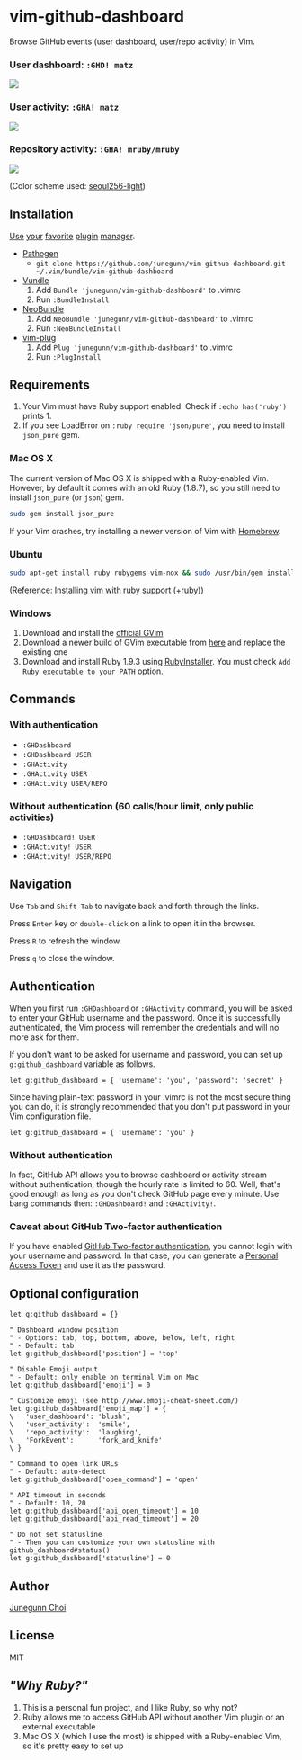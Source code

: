 vim-github-dashboard
====================

Browse GitHub events (user dashboard, user/repo activity) in Vim.

### User dashboard: `:GHD! matz`

![](https://raw.github.com/junegunn/i/master/matz-dashboard.png)

### User activity: `:GHA! matz`

![](https://raw.github.com/junegunn/i/master/matz-activity.png)

### Repository activity: `:GHA! mruby/mruby`

![](https://raw.github.com/junegunn/i/master/mruby-activity.png)

(Color scheme used: [seoul256-light](https://github.com/junegunn/seoul256.vim))

Installation
------------

[Use](https://github.com/tpope/vim-pathogen)
[your](https://github.com/gmarik/vundle)
[favorite](https://github.com/junegunn/vim-plug)
[plugin](https://github.com/Shougo/neobundle.vim)
[manager](https://github.com/MarcWeber/vim-addon-manager).

- [Pathogen](https://github.com/tpope/vim-pathogen)
  - `git clone https://github.com/junegunn/vim-github-dashboard.git ~/.vim/bundle/vim-github-dashboard`
- [Vundle](https://github.com/gmarik/vundle)
  1. Add `Bundle 'junegunn/vim-github-dashboard'` to .vimrc
  2. Run `:BundleInstall`
- [NeoBundle](https://github.com/Shougo/neobundle.vim)
  1. Add `NeoBundle 'junegunn/vim-github-dashboard'` to .vimrc
  2. Run `:NeoBundleInstall`
- [vim-plug](https://github.com/junegunn/vim-plug)
  1. Add `Plug 'junegunn/vim-github-dashboard'` to .vimrc
  2. Run `:PlugInstall`

Requirements
------------

1. Your Vim must have Ruby support enabled. Check if `:echo has('ruby')` prints 1.
2. If you see LoadError on `:ruby require 'json/pure'`, you need to install `json_pure` gem.

### Mac OS X

The current version of Mac OS X is shipped with a Ruby-enabled Vim.
However, by default it comes with an old Ruby (1.8.7),
so you still need to install `json_pure` (or `json`) gem.

```sh
sudo gem install json_pure
```

If your Vim crashes, try installing a newer version of Vim
with [Homebrew](http://mxcl.github.io/homebrew/).

### Ubuntu

```sh
sudo apt-get install ruby rubygems vim-nox && sudo /usr/bin/gem install json_pure
```

(Reference: [Installing vim with ruby support (+ruby)](http://stackoverflow.com/questions/3794895/installing-vim-with-ruby-support-ruby))

### Windows

1. Download and install the [official GVim](http://www.vim.org/download.php#pc)
2. Download a newer build of GVim executable from [here](http://wyw.dcweb.cn/#download) and replace the existing one
3. Download and install Ruby 1.9.3 using [RubyInstaller](http://rubyinstaller.org/downloads/). You must check `Add Ruby executable to your PATH` option.

Commands
--------

### With authentication

- `:GHDashboard`
- `:GHDashboard USER`
- `:GHActivity`
- `:GHActivity USER`
- `:GHActivity USER/REPO`

### Without authentication (60 calls/hour limit, only public activities)

- `:GHDashboard! USER`
- `:GHActivity! USER`
- `:GHActivity! USER/REPO`

Navigation
----------

Use `Tab` and `Shift-Tab` to navigate back and forth through the links.

Press `Enter` key or `double-click` on a link to open it in the browser.

Press `R` to refresh the window.

Press `q` to close the window.

Authentication
--------------

When you first run `:GHDashboard` or `:GHActivity` command,
you will be asked to enter your GitHub username and the password.
Once it is successfully authenticated, the Vim process will remember
the credentials and will no more ask for them.

If you don't want to be asked for username and password, you can set up
`g:github_dashboard` variable as follows.

```vim
let g:github_dashboard = { 'username': 'you', 'password': 'secret' }
```

Since having plain-text password in your .vimrc is not the most secure
thing you can do, it is strongly recommended that you don't put password in
your Vim configuration file.

```vim
let g:github_dashboard = { 'username': 'you' }
```

### Without authentication

In fact, GitHub API allows you to browse dashboard or activity stream
without authentication, though the hourly rate is limited to 60.
Well, that's good enough as long as you don't check GitHub page every
minute. Use bang commands then: `:GHDashboard!` and `:GHActivity!`.

### Caveat about GitHub Two-factor authentication

If you have enabled [GitHub Two-factor
authentication](https://github.com/settings/two_factor_authentication/configure),
you cannot login with your username and password. In that case, you can generate
a [Personal Access Token](https://github.com/settings/applications) and use it
as the password.


Optional configuration
----------------------

```vim
let g:github_dashboard = {}

" Dashboard window position
" - Options: tab, top, bottom, above, below, left, right
" - Default: tab
let g:github_dashboard['position'] = 'top'

" Disable Emoji output
" - Default: only enable on terminal Vim on Mac
let g:github_dashboard['emoji'] = 0

" Customize emoji (see http://www.emoji-cheat-sheet.com/)
let g:github_dashboard['emoji_map'] = {
\   'user_dashboard': 'blush',
\   'user_activity':  'smile',
\   'repo_activity':  'laughing',
\   'ForkEvent':      'fork_and_knife'
\ }

" Command to open link URLs
" - Default: auto-detect
let g:github_dashboard['open_command'] = 'open'

" API timeout in seconds
" - Default: 10, 20
let g:github_dashboard['api_open_timeout'] = 10
let g:github_dashboard['api_read_timeout'] = 20

" Do not set statusline
" - Then you can customize your own statusline with github_dashboard#status()
let g:github_dashboard['statusline'] = 0
```

Author
------

[Junegunn Choi](https://github.com/junegunn)

License
-------

MIT

_"Why Ruby?"_
-------------

1. This is a personal fun project, and I like Ruby, so why not?
2. Ruby allows me to access GitHub API without another Vim plugin or an external executable
3. Mac OS X (which I use the most) is shipped with a Ruby-enabled Vim, so it's pretty easy to set up

